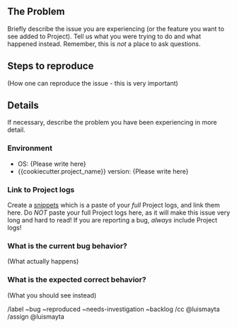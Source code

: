 ## The Problem

Briefly describe the issue you are experiencing (or the feature you want to see added to Project). Tell us what you were trying to do and what happened instead. Remember, this is _not_ a place to ask questions.

## Steps to reproduce

(How one can reproduce the issue - this is very important)

## Details

If necessary, describe the problem you have been experiencing in more detail.

### Environment

* OS: {Please write here}
* {{cookiecutter.project_name}} version: {Please write here}

### Link to Project logs

Create a [snippets](https://gitlab.com/dashboard/snippets) which is a paste of your _full_ Project logs, and link them here. 
Do _NOT_ paste your full Project logs here, as it will make this issue very long and hard to read! 
If you are reporting a bug, _always_ include Project logs!


### What is the current bug behavior?

(What actually happens)


### What is the expected correct behavior?

(What you should see instead)

/label ~bug ~reproduced ~needs-investigation ~backlog
/cc @luismayta
/assign @luismayta
